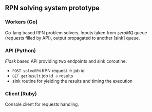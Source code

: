 ## RPN solving system prototype

### Workers (Go)

Go-lang based RPN problem solvers. Inputs taken from _zeroMQ_ queue (requests filled by API), output propagated to another [sink] queue.

### API (Python)

_Flask_ based API providing two endpoints and sink coroutine:

- `POST solveRPN` RPN request -> job id
- `GET getResult` job id -> results
- sink routine for yielding the results and timing the execution

### Client (Ruby)

Console client for requests handling.

